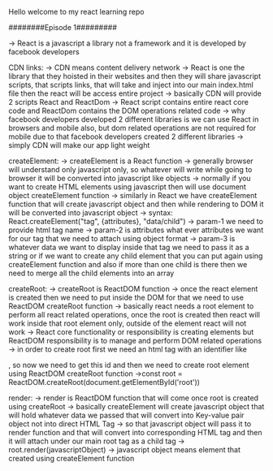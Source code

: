 Hello welcome to my react learning repo

########Episode 1#########

-> React is a javascript a library not a framework and it is developed by facebook developers

CDN links:
-> CDN means content delivery network
-> React is one the library that they hoisted in their websites and then they will share javascript scripts, that scripts links, that will take and inject into our main index.html file then the react will be access entire project
-> basically CDN will provide 2 scripts React and ReactDom
-> React script contains entire react core code and ReactDom contains the DOM operations related code
-> why facebook developers developed 2 different libraries is we can use React in browsers and mobile also, but dom related operations are not required for mobile due to that facebook developers created 2 different libraries
-> simply CDN will make our app light weight

createElement:
-> createElement is a React function
-> generally browser will understand only javascript only, so whatever will write while going to browser it will be converted into javascript like objects
-> normally if you want to create HTML elements using javascript then will use document object createElement function
-> similarly in React we have createElement function that will create javascript object and then while rendering to DOM it will be converted into javascript object
-> syntax: React.createElement("tag", {attributes}, "data/child")
-> param-1 we need to provide html tag name
-> param-2 is attributes what ever attributes we want for our tag that we need to attach using object format
-> param-3 is whatever data we want to display inside that tag we need to pass it as a string or if we want to create any child element that you can put again using createElement function and also if more than one child is there then we need to merge all the child elements into an array

createRoot:
-> createRoot is ReactDOM function
-> once the react element is created then we need to put inside the DOM for that we need to use ReactDOM createRoot function
-> basically react needs a root element to perform all react related operations, once the root is created then react will work inside that root element only, outside of the element react will not work
-> React core functionality or responsibility is creating elements but ReactDOM responsibility is to manage and perform DOM related operations
-> in order to create root first we need an html tag with an identifier like <div id="root"></div>, so now we need to get this id and then we need to create root element using ReactDOM createRoot function
->const root =  ReactDOM.createRoot(document.getElementById('root'))

render:
-> render is ReactDOM function that will come once root is created using createRoot
-> basically createElement will create javascript object that will hold whatever data we passed that will convert into Key-value pair object not into direct HTML Tag
-> so that javascript object will pass it to render function and that will convert into corresponding HTML tag and then it will attach under our main root tag as a child tag
-> root.render(javascriptObject)
-> javascript object means element that created using createElement function
